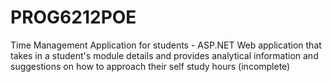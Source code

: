 # PROG6212POE
Time Management Application for students - 
ASP.NET Web application that takes in a student's module details and provides analytical information and suggestions on how to approach their self study hours (incomplete)
